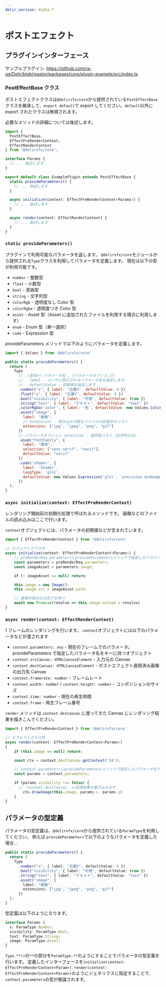 ```yaml
---
delir_version: Alpha.7
---
```


# ポストエフェクト

## プラグインインターフェース

サンプルプラグイン: https://github.com/ra-gg/Delir/blob/master/packages/core/plugin-example/src/index.ts

### PostEffectBase クラス

ポストエフェクトクラスは`@delirvfx/core`から提供されている`PostEffectBase`クラスを継承して、`export default`で export してください。`default`以外に export されたクラスは無視されます。

必要なメソッドの詳細については後述します。

```typescript
import {
  PostEffectBase,
  EffectPreRenderContext,
  EffectRenderContext
} from "@delirvfx/core";

interface Params {
  // ... 後述します
}

export default class ExamplePlugin extends PostEffectBase {
  static provideParameters() {
    // ... 後述します
  }

  async initialize(context: EffectPreRenderContext<Params>) {
    // ... 後述します
  }

  async render(context: EffectRenderContext) {
    // ... 後述します
  }
}
```

### `static provideParameters()`

プラグインで利用可能なパラメータを返します。
`@delirvfx/core`モジュールから提供される`Type`クラスを利用してパラメータを定義します。
現在は以下の型が利用可能です。

- `number` - 整数型
- `float` - 小数型
- `bool` - 真偽型
- `string` - 文字列型
- `colorRgb` - 透明度なし Color 型
- `colorRgba` - 透明度つき Color 型
- `asset` - Asset 型（Asset に追加されたファイルを利用する場合に利用します）
- `enum` - Enum 型（単一選択）
- `code` - Expression 型

provideParameters メソッドで以下のようにパラメータを定義します。

```javascript
import { Values } from '@delirvfx/core'

public static provideParameters() {
  return (
    Type
      // .<型名>('パラメータ名', {パラメータオプション})
      //   label - ユーザに表示されるパラメータ名を指定します。
      //   defaultValue - 初期値を指定します
      .number("x", { label: "位置X", defaultValue: 0 })
      .float("y", { label: "位置Y", defaultValue: 0 })
      .bool("visibility", { label: "可視", defaultValue: true })
      .string("text", { label: "テキスト", defaultValue: "text" })
      .colorRgba('color', { label: '色', defaultValue: new Values.ColorRGBA(0, 0, 0, 1)})
      .asset("image", {
        label: "画像",
        // extensions - 読み込み可能なファイルの拡張子のリスト
        extensions: ["jpg", "jpeg", "png", "gif"]
      })
      // パラメータオプション selection - 選択肢リスト（文字列のみ）
      .enum("fontFamily", {
        label: "書体",
        selection: ["sans-serif", "serif"],
        defaultValue: "serif"
      })
      .code('shader', {
        label: 'Shader',
        langType: 'glsl',
        defaultValue: new Values.Expression('glsl', 'precision mideump float;')
      })
  );
}
```

### `async initialize(context: EffectPreRenderContext)`

レンダリング開始前の初期化処理で呼ばれるメソッドです。
画像などのファイルの読み込みはここで行います。

`context`オブジェクトには、パラメータの初期値などが含まれています。

```typescript
import { EffectPreRenderContext } from '@delirvfx/core'

// エフェクトクラス内
async initialize(context: EffectPreRenderContext<Params>) {
    // preRenderReq.parametersにprovideParametersメソッドで指定したパラメータ名で初期値が渡されます
    const parameters = preRenderReq.parameters;
    const imageAsset = parameters.image;

    if (! imageAsset == null) return;

    this.image = new Image();
    this.image.src = imageAsset.path;

    // 画像の読み込み完了を待つ
    await new Promise(resolve => this.image.onload = resolve)
}
```

### `async render(context: EffectRenderContext)`

1 フレームのレンダリングを行います。
`context`オブジェクトには以下のパラメータなどが渡されます

- `context.parameters: any` - 現在のフレームでのパラメータ。provideParameters で指定したパラメータ名をキーに持つオブジェクト
- `context.srcCanvas: HTMLCanvasElement` - 入力元の Canvas
- `context.destCanvas: HTMLCanvasElement` - ポストエフェクト適用済み画像の出力先 Canvas
- `context.framerate: number` - フレームレート
- `context.width: number` / `context.height: number` - コンポジションのサイズ
- `context.time: number` - 現在の再生時間
- `context.frame` - 再生フレーム番号

`render` メソッドは `context.desCanvas` に渡ってきた Canvas にレンダリング結果を描きこんでください。

```typescript
import { EffectPreRenderContext } from '@delirvfx/core'

// エフェクトクラス内
async render(context: EffectPreRenderContext<Params>)
{
    if (this.image == null) return;

    const ctx = context.destCanvas.getContext('2d');

    // context.parametersにprovideParametersメソッドで指定したパラメータ名で、現在のフレームでのパラメータが渡されます
    const params = context.parameters;

    if (params.visibility !== false) {
      // `context.destCanvas` に処理結果を書き込みます
        ctx.drawImage(this.image, params.x, params.y)
    }
}
```

## パラメータの型定義

パラメータの型定義は、`@delirvfx/core`から提供されている`ParamType`を利用してください。
例えば `provideParameters`で以下のようなパラメータを定義した場合…

```typescript
public static provideParameters() {
  return (
    Type
      .number("x", { label: "位置X", defaultValue: 0 })
      .bool("visibility", { label: "可視", defaultValue: true })
      .string("text", { label: "テキスト", defaultValue: "text" })
      .asset("image", {
        label: "画像",
        extensions: ["jpg", "jpeg", "png", "gif"]
      })
  );
}
```

型定義は以下のようになります。

```typescript
interface Params {
  x: ParamType.Number;
  visibility: ParamType.Bool;
  text: ParamType.String;
  image: ParamType.Asset;
}
```

`Type.**()`の`**`の部分を`ParamType.**`のようにすることでパラメータの型定義を行います。
定義したインターフェースを`initialize(context: EffectPreRenderContext<Param>)`, `render(context: EffectPreRenderContext<Param>)`のようにジェネリクスに指定することで、`context.parameters`の型が推論されます。
